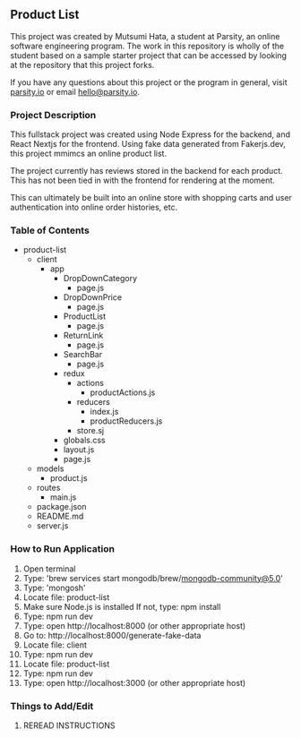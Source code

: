 ## Product List

This project was created by Mutsumi Hata, a student at Parsity, an online software engineering program. The work in this repository is wholly of the student based on a sample starter project that can be accessed by looking at the repository that this project forks.

If you have any questions about this project or the program in general, visit [parsity.io](https://parsity.io/) or email hello@parsity.io.

### Project Description

This fullstack project was created using Node Express for the backend, and React Nextjs for the frontend.  Using fake data generated from Fakerjs.dev, this project mmimcs an online product list.  

The project currently has reviews stored in the backend for each product.  This has not been tied in with the frontend for rendering at the moment.

This can ultimately be built into an online store with shopping carts and user authentication into online order histories, etc.

### Table of Contents

- product-list
  - client
    - app
      - DropDownCategory
        - page.js
      - DropDownPrice
        - page.js
      - ProductList
        - page.js
      - ReturnLink
        - page.js
      - SearchBar
        - page.js
      - redux
        - actions
          - productActions.js
        - reducers
          - index.js
          - productReducers.js
        - store.sj
      - globals.css
      - layout.js
      - page.js
  - models
    - product.js
  - routes
    - main.js
  - package.json
  - README.md
  - server.js

### How to Run Application

1. Open terminal
2. Type: 'brew services start mongodb/brew/mongodb-community@5.0'
3. Type: 'mongosh'
4. Locate file: product-list
5. Make sure Node.js is installed  If not, type: npm install
6. Type: npm run dev
7. Type: open http://localhost:8000 (or other appropriate host)
8. Go to: http://localhost:8000/generate-fake-data
9. Locate file: client
10. Type: npm run dev
11. Locate file: product-list
12. Type: npm run dev
13. Type: open http://localhost:3000 (or other appropriate host)

### Things to Add/Edit

1. REREAD INSTRUCTIONS
